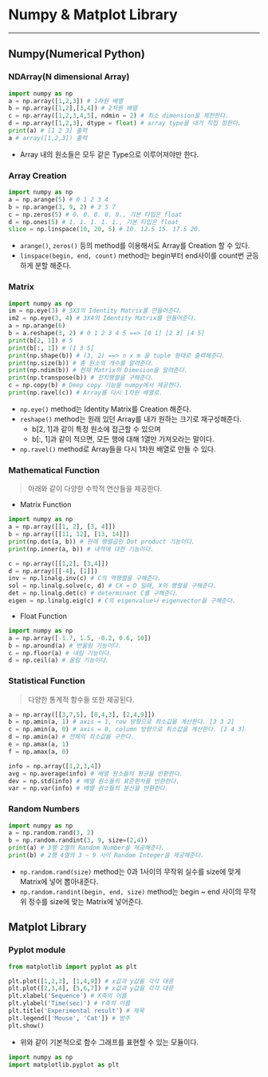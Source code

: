 # Numpy & Matplot Library
---
## Numpy(Numerical Python)
### NDArray(N dimensional Array)
```python
import numpy as np
a = np.array([1,2,3]) # 1차원 배열
b = np.array([1,2],[3,4]) # 2차원 배열
c = np.array([1,2,3,4,5], ndmin = 2) # 최소 dimension을 제한한다.
d = np.array([1,2,3], dtype = float) # array type을 내가 직접 정한다.
print(a) # [1 2 3] 출력
a # array([1,2,3]) 출력
```
- Array 내의 원소들은 모두 같은 Type으로 이루어져야만 한다.

### Array Creation
```python
import numpy as np
a = np.arange(5) # 0 1 2 3 4 
b = np.arange(3, 9, 2) # 3 5 7
c = np.zeros(5) # 0. 0. 0. 0. 0., 기본 타입은 float
d = np.ones(5) # 1. 1. 1. 1. 1., 기본 타입은 float
slice = np.linspace(10, 20, 5) # 10. 12.5 15. 17.5 20.
```
- ```arange()```, ```zeros()``` 등의 method를 이용해서도 Array를 Creation 할 수 있다.
- ```linspace(begin, end, count)``` method는 begin부터 end사이를 count번 균등하게 분할 해준다.

### Matrix
```python
import numpy as np
im = np.eye(3) # 3X3의 Identity Matrix를 만들어준다.
im2 = np.eye(3, 4) # 3X4의 Identity Matrix를 만들어준다.
a = np.arange(6)
b = a.reshape(3, 2) # 0 1 2 3 4 5 ==> [0 1] [2 3] [4 5]
print(b[2, 1]) # 5
print(b[:, 1]) # [1 3 5]
print(np.shape(b)) # (3, 2) ==> n x m 을 tuple 형태로 출력해준다.
print(np.size(b)) # 총 원소의 개수를 알려준다.
print(np.ndim(b)) # 현재 Matrix의 Dimesion을 알려준다.
print(np.transpose(b)) # 전치행렬을 구해준다.
c = np.copy(b) # Deep copy 기능을 numpy에서 제공한다.
print(np.ravel(c)) # Array를 다시 1차원 배열로.
```
- ```np.eye()``` method는 Identity Matrix를 Creation 해준다.
- ```reshape()``` method는 원래 있던 Array를 내가 원하는 크기로 재구성해준다.
  - b[2, 1]과 같이 특정 원소에 접근할 수 있으며
  - b[:, 1]과 같이 적으면, 모든 행에 대해 1열만 가져오라는 말이다.
- ```np.ravel()``` method로 Array들을 다시 1차원 배열로 만들 수 있다.

### Mathematical Function
> 아래와 같이 다양한 수학적 연산들을 제공한다.  

- Matrix Function
```python
import numpy as np
a = np.array([[1, 2], [3, 4]])
b = np.array([[11, 12], [13, 14]])
print(np.dot(a, b)) # 원래 행렬곱인 Dot product 기능이다.
print(np.inner(a, b)) # 내적에 대한 기능이다.

c = np.array([[1,2], [3,4]])
d = np.array([[-4], [1]])
inv = np.linalg.inv(c) # C의 역행렬을 구해준다.
sol = np.linalg.solve(c, d) # CX = D 일때, X의 행렬을 구해준다.
det = np.linalg.det(c) # determinant C를 구해준다.
eigen = np.linalg.eig(c) # C의 eigenvalue나 eigenvector을 구해준다.
```
- Float Function
```python
import numpy as np
a = np.array([-1.7, 1.5, -0.2, 0.6, 10])
b = np.around(a) # 반올림 기능이다.
c = np.floor(a) # 내림 기능이다.
d = np.ceil(a) # 올림 기능이다.
```

### Statistical Function
> 다양한 통계적 함수들 또한 제공된다.  
```python
a = np.array([[3,7,5], [8,4,3], [2,4,9]])
b = np.amin(a, 1) # axis = 1, row 방향으로 최소값을 계산한다. [3 3 2]
c = np.amin(a, 0) # axis = 0, column 방향으로 최소값을 계산한다. [2 4 3]
d = np.amin(a) # 전체의 최소값을 구한다.
e = np.amax(a, 1)
f = np.amax(a, 0)

info = np.array([1,2,3,4])
avg = np.average(info) # 배열 원소들의 평균을 반환한다.
dev = np.std(info) # 배열 원소들의 표준편차를 반환한다.
var = np.var(info) # 배열 원소들의 분산을 반환한다.
```

### Random Numbers
```python
import numpy as np
a = np.random.rand(3, 2)
b = np.random.randint(3, 9, size=(2,4))
print(a) # 3행 2열의 Random Number을 제공해준다.
print(b) # 2행 4열의 3 ~ 9 사이 Random Integer을 제공해준다.
```
- ```np.random.rand(size)``` method는 0과 1사이의 무작위 실수를 size에 맞게 Matrix에 넣어 뽑아내준다.
- ```np.random.randint(begin, end, size)``` method는 begin ~ end 사이의 무작위 정수를 size에 맞는 Matrix에 넣어준다.

## Matplot Library
### Pyplot module
```python
from matplotlib import pyplot as plt

plt.plot([1,2,3], [1,4,9]) # x값과 y값을 각각 대응 
plt.plot([2,3,4], [5,6,7]) # x값과 y값을 각각 대응
plt.xlabel('Sequence') # X축의 이름
plt.ylabel('Time(sec)') # Y축의 이름
plt.title('Experimental result') # 제목
plt.legend(['Mouse', 'Cat']) # 범주
plt.show()
```
- 위와 같이 기본적으로 함수 그래프를 표현할 수 있는 모듈이다.

```python
import numpy as np
import matplotlib.pyplot as plt


```
